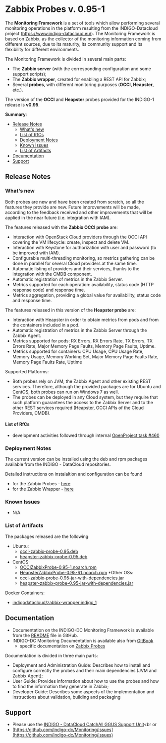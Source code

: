 # Zabbix Probes v. 0.95-1


The **Monitoring Framework** is a set of tools which allow performing several monitoring operations in the platform resulting from the INDIGO-Datacloud project (https://www.indigo-datacloud.eu/). The Monitoring Framework is based on Zabbix, as the collector of the monitoring information coming from different sources, due to its maturity, its community support and its flexibility for different environments.

The Monitoring Framework is divided in several main parts:
* The **Zabbix server** (with the corresponding configuration and some support scripts);
* The **Zabbix wrapper**, created for enabling a REST API for Zabbix;
* Several **probes**, with different monitoring purposes (**OCCI, Heapster**, etc.).

The version of the **OCCI** and **Heapster** probes provided for the INDIGO-1 release is **v0.95**.

**Summary**:
* [Release Notes](#id1)
  * [What's new](#id2)
  * [List of RfCs](#id3)
  * [Deployment Notes](#id4)
  * [Known Issues](#id5)
  * [List of Artifacts](#id7)
* [Documentation](#id6)
* [Support](#id8)


<a id="id1"></a>
## Release Notes

<a id="id2"></a>
### What's new

Both probes are new and have been created from scratch, so all the features they provide are new. Future improvements will be made, according to the feedback received and other improvements that will be applied in the near future (i.e. integration with IAM).

The features released with the **Zabbix OCCI probe** are:
* Interaction with OpenStack Cloud providers through the OCCI API covering the VM lifecycle: create, inspect and delete VM.
* Interaction with Keystone for authorization with user and password (to be improved with IAM).
* Configurable multi-threading monitoring, so metrics gathering can be done in parallel for several Cloud providers at the same time.
* Automatic listing of providers and their services, thanks to the integration with the CMDB component.
* Automatic registration of metrics in the Zabbix Server.
* Metrics supported for each operation: availability, status code (HTTP response code) and response time.
* Metrics aggregation, providing a global value for availability, status code and response time.

The features released in this version of the **Heapster probe** are:
* Interaction with Heapster in order to obtain metrics from pods and from the containers included in a pod.
* Automatic registration of metrics in the Zabbix Server through the Zabbix Agent.
* Metrics supported for pods: RX Errors, RX Errors Rate, TX Errors, TX Errors Rate, Major Memory Page Faults, Memory Page Faults, Uptime.
* Metrics supported for containers: CPU Usage, CPU Usage Rate, Memory Usage, Memory Working Set, Major Memory Page Faults Rate, Memory Page Faults Rate, Uptime


Supported Platforms:
* Both probes rely on JVM, the Zabbix Agent and other existing REST services. Therefore, although the provided packages are for Ubuntu and CentOS, both probes can run on Windows 7 as well.
* The probes can be deployed in any Cloud system, but they require that such platform guarantees the access to the Zabbix Server and to the other REST services required (Heapster, OCCI APIs of the Cloud Providers, CMDB).


<a id="id3"></a>
#### List of RfCs 
* development activities followed through internal [OpenProject task #460](https://project.indigo-datacloud.eu/work_packages/460)

<a id="id4"></a>
### Deployment Notes

The current version can be installed using the deb and rpm packages available from the INDIGO - DataCloud repositories.

Detailed instructions on instalaltion and configuration can be found 
* for the Zabbix Probes - [here](https://indigo-dc.gitbooks.io/monitoring/content/zabbix_probes.html)
* for the Zabbix Wrapper - [here](https://indigo-dc.gitbooks.io/monitoring/content/zabbix_wrapper.html)

<a id="id5"></a>
### Known Issues

* N/A

<a id="id7"></a>
### List of Artifacts

The packages released are the following:
* Ubuntu:
  * [occi-zabbix-probe-0.95.deb](http://repo.indigo-datacloud.eu/repository/indigo/1/ubuntu/dists/trusty/main/binary-amd64/occi-zabbix-probe-0.95.deb)
  * [heapster-zabbix-probe-0.95.deb](http://repo.indigo-datacloud.eu/repository/indigo/1/ubuntu/dists/trusty/main/binary-amd64/heapster-zabbix-probe-0.95.deb)
* CentOS:
  * [OCCIZabbixProbe-0.95-1.noarch.rpm](http://repo.indigo-datacloud.eu/repository/indigo/1/centos7/x86_64/base/OCCIZabbixProbe-0.95-1.noarch.rpm)
  * [HeapsterZabbixProbe-0.95-R1.noarch.rpm](http://repo.indigo-datacloud.eu/repository/indigo/1/centos7/x86_64/base/HeapsterZabbixProbe-0.95-1.noarch.rpm)
*Other OSs:
  * [occi-zabbix-probe-0.95-jar-with-dependencies.jar](https://github.com/indigo-dc/Monitoring/blob/master/zabbix-probes/occi-zabbix-probe/occi-zabbix-probe-0.95-jar-with-dependencies.jar)
  * [heapster-zabbix-probe-0.95-jar-with-dependencies.jar](https://github.com/indigo-dc/Monitoring/blob/master/zabbix-probes/heapster-zabbix-probe/heapster-zabbix-probe-0.95-jar-with-dependencies.jar)

Docker Containers:
* [indigodatacloud/zabbix-wrapper:indigo_1](https://hub.docker.com/r/indigodatacloud/zabbix-wrapper/)

<a id="id6"></a>
## Documentation

* Documentation on the INDIGO-DC Monitoring Framework is available from the [README](https://github.com/indigo-dc/Monitoring/blob/master/README.md) file in GitHub.
* INDIGO-DC Monitoring Documentation is available also from [GitBook](https://indigo-dc.gitbooks.io/monitoring/content/ )
  * specific documentation on [Zabbix Probes](https://indigo-dc.gitbooks.io/monitoring/content/zabbix_probes.html)

Documentation is divided in three main parts:
* Deployment and Administration Guide: Describes how to install and configure correctly the probes and their main dependencies (JVM and Zabbix Agent);
* User Guide: Provides information about how to use the probes and how to find the information they generate in Zabbix;
* Developer Guide: Describes some aspects of the implementation and instructions about validation, building and packaging

<a id="id8"></a>
## Support

* Please use the [INDIGO - DataCloud CatchAll GGUS Support Unit](https://wiki.egi.eu/wiki/GGUS:INDIGO_DataCloud_Catch-all_FAQ)<br
or
* [https://github.com/indigo-dc/Monitoring/issues](https://github.com/indigo-dc/Monitoring/issues) 
